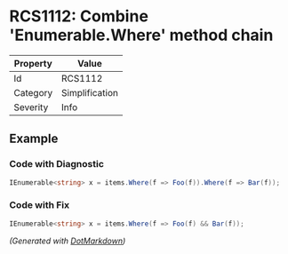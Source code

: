 # RCS1112: Combine 'Enumerable\.Where' method chain

| Property | Value          |
| -------- | -------------- |
| Id       | RCS1112        |
| Category | Simplification |
| Severity | Info           |

## Example

### Code with Diagnostic

```csharp
IEnumerable<string> x = items.Where(f => Foo(f)).Where(f => Bar(f));
```

### Code with Fix

```csharp
IEnumerable<string> x = items.Where(f => Foo(f) && Bar(f));
```


*\(Generated with [DotMarkdown](http://github.com/JosefPihrt/DotMarkdown)\)*